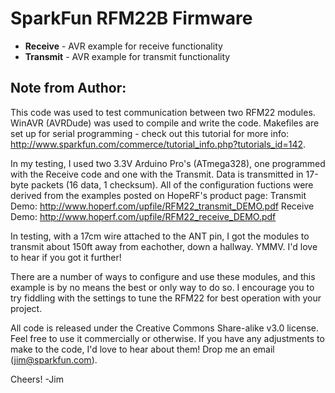 SparkFun RFM22B Firmware
===================================

* **Receive** - AVR example for receive functionality
* **Transmit** - AVR example for transmit functionality

Note from Author:
----------------
This code was used to  test communication between two RFM22 modules. WinAVR (AVRDude) was used to compile and write the code.  Makefiles are set up for serial programming - check out this tutorial for more info: http://www.sparkfun.com/commerce/tutorial_info.php?tutorials_id=142.

In my testing, I used two 3.3V Arduino Pro's (ATmega328), one programmed with the Receive code and one with the Transmit. Data is transmitted in 17-byte packets (16 data, 1 checksum). All of the configuration fuctions were derived from the examples posted on HopeRF's product page:
Transmit Demo: http://www.hoperf.com/upfile/RFM22_transmit_DEMO.pdf
Receive Demo: http://www.hoperf.com/upfile/RFM22_receive_DEMO.pdf

In testing, with a 17cm wire attached to the ANT pin, I got the modules to transmit about 150ft away from eachother, down a hallway. YMMV. I'd love to hear if you got it further!

There are a number of ways to configure and use these modules, and this example is by no means the best or only way to do so. I encourage you to try fiddling with the settings to tune the RFM22 for best operation with your project.

All code is released under the Creative Commons Share-alike v3.0 license. Feel free to use it commercially or otherwise. If you have any adjustments to make to the code, I'd love to hear about them! Drop me an email (jim@sparkfun.com).

Cheers!
-Jim